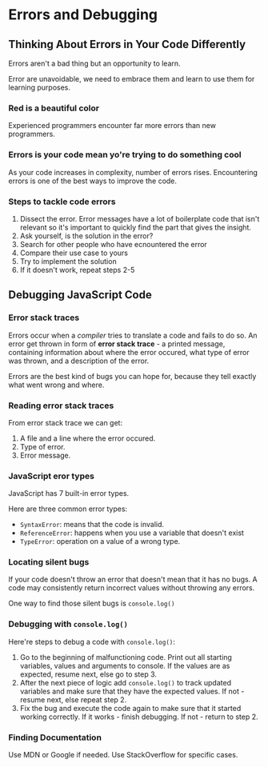# Errors and Debugging

## Thinking About Errors in Your Code Differently

Errors aren't a bad thing but an opportunity to learn.

Error are unavoidable, we need to embrace them and learn to use them for learning purposes.

### Red is a beautiful color

Experienced programmers encounter far more errors than new programmers.

### Errors is your code mean yo're trying to do something cool

As your code increases in complexity, number of errors rises. Encountering errors is one of the best ways to improve the code.

### Steps to tackle code errors

1. Dissect the error. Error messages have a lot of boilerplate code that isn't relevant so it's important to quickly find the part that gives the insight.
2. Ask yourself, is the solution in the error?
3. Search for other people who have ecnountered the error
4. Compare their use case to yours
5. Try to implement the solution
6. If it doesn't work, repeat steps 2-5

## Debugging JavaScript Code

### Error stack traces

Errors occur when a _compiler_ tries to translate a code and fails to do so. An error get thrown in form of **error stack trace** - a printed message, containing information about where the error occured, what type of error was thrown, and a description of the error.

Errors are the best kind of bugs you can hope for, because they tell exactly what went wrong and where.

### Reading error stack traces

From error stack trace we can get:

1. A file and a line where the error occured.
2. Type of error.
3. Error message.

### JavaScript eror types

JavaScript has 7 built-in error types.

Here are three common error types:

* `SyntaxError`: means that the code is invalid.
* `ReferenceError`: happens when you use a variable that doesn't exist
* `TypeError`: operation on a value of a wrong type.

### Locating silent bugs

If your code doesn't throw an error that doesn't mean that it has no bugs. A code may consistently return incorrect values without throwing any errors.

One way to find those silent bugs is `console.log()`

### Debugging with `console.log()`

Here're steps to debug a code with `console.log()`:

1. Go to the beginning of malfunctioning code. Print out all starting variables, values and arguments to console. If the values are as expected, resume next,   else go to step 3.
2. After the next piece of logic add `console.log()` to track updated variables and make sure that they have the expected values. If not - resume next, else repeat  step 2.
3. Fix the bug and execute the code again to make sure that it started working correctly. If it works - finish debugging. If not - return to step 2.

### Finding Documentation

Use MDN or Google if needed. Use StackOverflow for specific cases.
